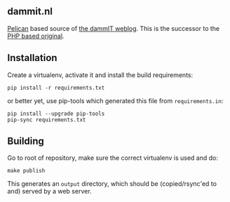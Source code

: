 dammit.nl
---------

[Pelican](https://blog.getpelican.com/) based source of [the dammIT weblog](https://dammit.nl/). This is the successor
to the [PHP based original](https://github.com/aquatix/dammit).


## Installation

Create a virtualenv, activate it and install the build requirements:

    pip install -r requirements.txt

or better yet, use pip-tools which generated this file from `requirements.in`:

    pip install --upgrade pip-tools
    pip-sync requirements.txt


## Building

Go to root of repository, make sure the correct virtualenv is used and do:

    make publish

This generates an `output` directory, which should be (copied/rsync'ed to and) served by a web server.

